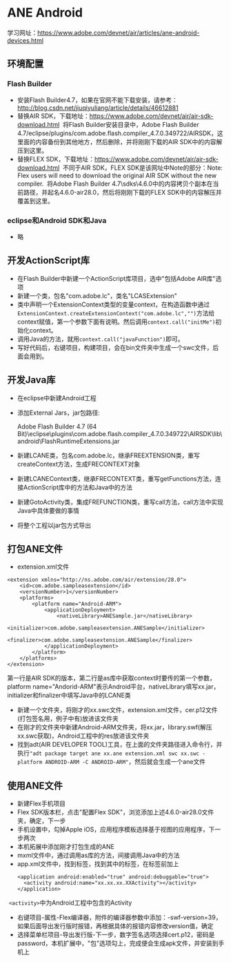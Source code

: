 # ANE Android
学习网址：https://www.adobe.com/devnet/air/articles/ane-android-devices.html

## 环境配置
### Flash Builder
* 安装Flash Builder4.7，如果在官网不能下载安装，请参考：http://blog.csdn.net/jiuqiyuliang/article/details/46612881
* 替换AIR SDK，下载地址：https://www.adobe.com/devnet/air/air-sdk-download.html
  将Flash Builder安装目录中，Adobe Flash Builder 4.7/eclipse/plugins/com.adobe.flash.compiler_4.7.0.349722/AIRSDK，这里面的内容备份到其他地方，然后删除，并将刚刚下载的AIR SDK中的内容解压到这里。
* 替换FLEX SDK，下载地址：https://www.adobe.com/devnet/air/air-sdk-download.html
  不同于AIR SDK，FLEX SDK是该网址中Note的部分：Note: Flex users will need to download the original AIR SDK without the new compiler.
  将Adobe Flash Builder 4.7\sdks\4.6.0中的内容拷贝个副本在当前路径，并起名4.6.0-air28.0，然后将刚刚下载的FLEX SDK中的内容解压并覆盖到这里。
### eclipse和Android SDK和Java
* 略

## 开发ActionScript库
* 在Flash Builder中新建一个ActionScript库项目，选中"包括Adobe AIR库"选项
* 新建一个类，包名"com.adobe.lc"，类名"LCASExtension"
* 类中声明一个ExtensionContext类型的变量context，在构造函数中通过`ExtensionContext.createExtensionContext("com.adobe.lc","")`方法给context赋值，第一个参数下面有说明。然后调用`context.call("initMe")`初始化context。
* 调用Java的方法，就用`context.call("javaFunction")`即可。
* 写好代码后，右键项目，构建项目，会在bin文件夹中生成一个swc文件，后面会用到。

## 开发Java库
* 在eclipse中新建Android工程
* 添加External Jars，jar包路径:

  Adobe Flash Builder 4.7 (64 Bit)\eclipse\plugins\com.adobe.flash.compiler_4.7.0.349722\AIRSDK\lib\android\FlashRuntimeExtensions.jar
* 新建LCANE类，包名com.adobe.lc，继承FREEXTENSION类，重写createContext方法，生成FRECONTEXT对象
* 新建LCANEContext类，继承FRECONTEXT类，重写getFunctions方法，连接ActionScript库中的方法和Java中的方法
* 新建GotoActivity类，集成FREFUNCTION类，重写call方法，call方法中实现Java中具体要做的事情
* 将整个工程以jar包方式导出

## 打包ANE文件
* extension.xml文件
```
<extension xmlns="http://ns.adobe.com/air/extension/28.0">
    <id>com.adobe.sampleasextension</id>
    <versionNumber>1</versionNumber>
    <platforms>
        <platform name="Android-ARM">
            <applicationDeployment>
                <nativeLibrary>ANESample.jar</nativeLibrary>
                <initializer>com.adobe.sampleasextension.ANESample</initializer>
                <finalizer>com.adobe.sampleasextension.ANESample</finalizer>
            </applicationDeployment>
        </platform>
    </platforms>
</extension>
```
第一行是AIR SDK的版本，第二行是as库中获取context时要传的第一个参数，platform name="Andorid-ARM"表示Android平台，nativeLibrary填写xx.jar，initializer和finalizer中填写Java中的LCANE类
* 新建一个文件夹，将刚才的xx.swc文件，extension.xml文件，cer.p12文件(打包签名用，例子中有)放进该文件夹
* 在刚才的文件夹中新建Android-ARM文件夹，将xx.jar，library.swf(解压xx.swc获取)，Android工程中的res放进该文件夹
* 找到adt(AIR DEVELOPER TOOL)工具，在上面的文件夹路径进入命令行，并执行`"adt package target ane xx.ane extension.xml swc xx.swc -platform ANDROID-ARM -C ANDROID-ARM"`，然后就会生成一个ane文件

## 使用ANE文件
* 新建Flex手机项目
* Flex SDK版本栏，点击"配置Flex SDK"，浏览添加上述4.6.0-air28.0文件夹，确定，下一步
* 手机设置中，勾掉Apple iOS，应用程序模板选择基于视图的应用程序，下一步两次
* 本机拓展中添加刚才打包生成的ANE
* mxml文件中，通过调用as库的方法，间接调用Java中的方法
* app.xml文件中，找到<android>标签，找到其中的<manifest>标签，在</manifest>标签前加上
  ```
  <application android:enabled="true" android:debuggable="true">
    <activity android:name="xx.xx.xx.XXActivity"></activity>
  </application>
  ```
  `<activity>`中为Android工程中包含的Activity
* 右键项目-属性-Flex编译器，附件的编译器参数中添加：-swf-version=39，如果后面导出发行版时报错，再根据具体的报错内容修改version值，确定
* 选择菜单栏项目-导出发行版-下一步，数字签名选项选择cert.p12，密码是password，本机扩展中，"包"选项勾上，完成便会生成apk文件，并安装到手机上
